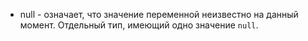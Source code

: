- null - означает, что значение переменной неизвестно на данный момент. Отдельный тип, имеющий одно значение `null`.
